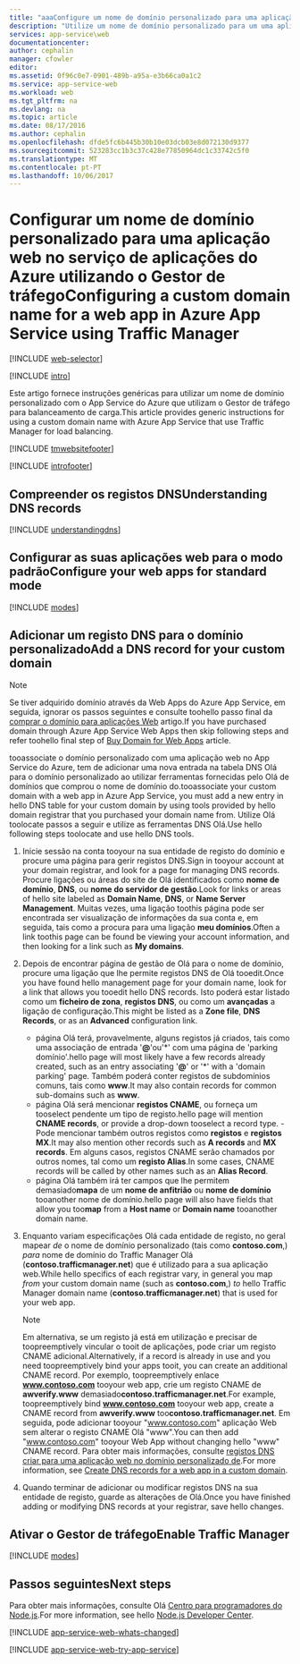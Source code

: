 ```yaml
---
title: "aaaConfigure um nome de domínio personalizado para uma aplicação web no App Service do Azure utiliza o Gestor de tráfego para balanceamento de carga."
description: "Utilize um nome de domínio personalizado para um uma aplicação web no App Service do Azure inclui o Gestor de tráfego para o balanceamento de carga."
services: app-service\web
documentationcenter: 
author: cephalin
manager: cfowler
editor: 
ms.assetid: 0f96c0e7-0901-489b-a95a-e3b66ca0a1c2
ms.service: app-service-web
ms.workload: web
ms.tgt_pltfrm: na
ms.devlang: na
ms.topic: article
ms.date: 08/17/2016
ms.author: cephalin
ms.openlocfilehash: dfde5fc6b445b30b10e03dcb03e8d072130d9377
ms.sourcegitcommit: 523283cc1b3c37c428e77850964dc1c33742c5f0
ms.translationtype: MT
ms.contentlocale: pt-PT
ms.lasthandoff: 10/06/2017
---
```

# <a name="configuring-a-custom-domain-name-for-a-web-app-in-azure-app-service-using-traffic-manager"></a><span data-ttu-id="e69c8-103">Configurar um nome de domínio personalizado para uma aplicação web no serviço de aplicações do Azure utilizando o Gestor de tráfego</span><span class="sxs-lookup"><span data-stu-id="e69c8-103">Configuring a custom domain name for a web app in Azure App Service using Traffic Manager</span></span>
[!INCLUDE [web-selector](../../includes/websites-custom-domain-selector.md)]

[!INCLUDE [intro](../../includes/custom-dns-web-site-intro-traffic-manager.md)]

<span data-ttu-id="e69c8-104">Este artigo fornece instruções genéricas para utilizar um nome de domínio personalizado com o App Service do Azure que utilizam o Gestor de tráfego para balanceamento de carga.</span><span class="sxs-lookup"><span data-stu-id="e69c8-104">This article provides generic instructions for using a custom domain name with Azure App Service that use Traffic Manager for load balancing.</span></span>

[!INCLUDE [tmwebsitefooter](../../includes/custom-dns-web-site-traffic-manager-notes.md)]

[!INCLUDE [introfooter](../../includes/custom-dns-web-site-intro-notes.md)]

<a name="understanding-records"></a>

## <a name="understanding-dns-records"></a><span data-ttu-id="e69c8-105">Compreender os registos DNS</span><span class="sxs-lookup"><span data-stu-id="e69c8-105">Understanding DNS records</span></span>
[!INCLUDE [understandingdns](../../includes/custom-dns-web-site-understanding-dns-traffic-manager.md)]

<a name="bkmk_configsharedmode"></a>

## <a name="configure-your-web-apps-for-standard-mode"></a><span data-ttu-id="e69c8-106">Configurar as suas aplicações web para o modo padrão</span><span class="sxs-lookup"><span data-stu-id="e69c8-106">Configure your web apps for standard mode</span></span>
[!INCLUDE [modes](../../includes/custom-dns-web-site-modes-traffic-manager.md)]

<a name="bkmk_configurecname"></a>

## <a name="add-a-dns-record-for-your-custom-domain"></a><span data-ttu-id="e69c8-107">Adicionar um registo DNS para o domínio personalizado</span><span class="sxs-lookup"><span data-stu-id="e69c8-107">Add a DNS record for your custom domain</span></span>
> [!NOTE]
> <span data-ttu-id="e69c8-108">Se tiver adquirido domínio através da Web Apps do Azure App Service, em seguida, ignorar os passos seguintes e consulte toohello passo final da [comprar o domínio para aplicações Web](custom-dns-web-site-buydomains-web-app.md) artigo.</span><span class="sxs-lookup"><span data-stu-id="e69c8-108">If you have purchased domain through Azure App Service Web Apps then skip following steps and refer toohello final step of [Buy Domain for Web Apps](custom-dns-web-site-buydomains-web-app.md) article.</span></span>
> 
> 

<span data-ttu-id="e69c8-109">tooassociate o domínio personalizado com uma aplicação web no App Service do Azure, tem de adicionar uma nova entrada na tabela DNS Olá para o domínio personalizado ao utilizar ferramentas fornecidas pelo Olá de domínios que comprou o nome de domínio do.</span><span class="sxs-lookup"><span data-stu-id="e69c8-109">tooassociate your custom domain with a web app in Azure App Service, you must add a new entry in hello DNS table for your custom domain by using tools provided by hello domain registrar that you purchased your domain name from.</span></span> <span data-ttu-id="e69c8-110">Utilize Olá toolocate passos a seguir e utilize as ferramentas DNS Olá.</span><span class="sxs-lookup"><span data-stu-id="e69c8-110">Use hello following steps toolocate and use hello DNS tools.</span></span>

1. <span data-ttu-id="e69c8-111">Inicie sessão na conta tooyour na sua entidade de registo do domínio e procure uma página para gerir registos DNS.</span><span class="sxs-lookup"><span data-stu-id="e69c8-111">Sign in tooyour account at your domain registrar, and look for a page for managing DNS records.</span></span> <span data-ttu-id="e69c8-112">Procure ligações ou áreas do site de Olá identificados como **nome de domínio**, **DNS**, ou **nome do servidor de gestão**.</span><span class="sxs-lookup"><span data-stu-id="e69c8-112">Look for links or areas of hello site labeled as **Domain Name**, **DNS**, or **Name Server Management**.</span></span> <span data-ttu-id="e69c8-113">Muitas vezes, uma ligação toothis página pode ser encontrada ser visualização de informações da sua conta e, em seguida, tais como a procura para uma ligação **meu domínios**.</span><span class="sxs-lookup"><span data-stu-id="e69c8-113">Often a link toothis page can be found be viewing your account information, and then looking for a link such as **My domains**.</span></span>
2. <span data-ttu-id="e69c8-114">Depois de encontrar página de gestão de Olá para o nome de domínio, procure uma ligação que lhe permite registos DNS de Olá tooedit.</span><span class="sxs-lookup"><span data-stu-id="e69c8-114">Once you have found hello management page for your domain name, look for a link that allows you tooedit hello DNS records.</span></span> <span data-ttu-id="e69c8-115">Isto poderá estar listado como um **ficheiro de zona**, **registos DNS**, ou como um **avançadas** a ligação de configuração.</span><span class="sxs-lookup"><span data-stu-id="e69c8-115">This might be listed as a **Zone file**, **DNS Records**, or as an **Advanced** configuration link.</span></span>
   
   * <span data-ttu-id="e69c8-116">página Olá terá, provavelmente, alguns registos já criados, tais como uma associação de entrada '**@**'ou'\*' com uma página de 'parking domínio'.</span><span class="sxs-lookup"><span data-stu-id="e69c8-116">hello page will most likely have a few records already created, such as an entry associating '**@**' or '\*' with a 'domain parking' page.</span></span> <span data-ttu-id="e69c8-117">Também poderá conter registos de subdomínios comuns, tais como **www**.</span><span class="sxs-lookup"><span data-stu-id="e69c8-117">It may also contain records for common sub-domains such as **www**.</span></span>
   * <span data-ttu-id="e69c8-118">página Olá será mencionar **registos CNAME**, ou forneça um tooselect pendente um tipo de registo.</span><span class="sxs-lookup"><span data-stu-id="e69c8-118">hello page will mention **CNAME records**, or provide a drop-down tooselect a record type.</span></span> <span data-ttu-id="e69c8-119">-Pode mencionar também outros registos como **registos** e **registos MX**.</span><span class="sxs-lookup"><span data-stu-id="e69c8-119">It may also mention other records such as **A records** and **MX records**.</span></span> <span data-ttu-id="e69c8-120">Em alguns casos, registos CNAME serão chamados por outros nomes, tal como um **registo Alias**.</span><span class="sxs-lookup"><span data-stu-id="e69c8-120">In some cases, CNAME records will be called by other names such as an **Alias Record**.</span></span>
   * <span data-ttu-id="e69c8-121">página Olá também irá ter campos que lhe permitem demasiado**mapa** de um **nome de anfitrião** ou **nome de domínio** tooanother nome de domínio.</span><span class="sxs-lookup"><span data-stu-id="e69c8-121">hello page will also have fields that allow you too**map** from a **Host name** or **Domain name** tooanother domain name.</span></span>
3. <span data-ttu-id="e69c8-122">Enquanto variam especificações Olá cada entidade de registo, no geral mapear *de* o nome de domínio personalizado (tais como **contoso.com**,) *para* nome de domínio do Traffic Manager Olá (**contoso.trafficmanager.net**) que é utilizado para a sua aplicação web.</span><span class="sxs-lookup"><span data-stu-id="e69c8-122">While hello specifics of each registrar vary, in general you map *from* your custom domain name (such as **contoso.com**,) *to* hello Traffic Manager domain name (**contoso.trafficmanager.net**) that is used for your web app.</span></span>
   
   > [!NOTE]
   > <span data-ttu-id="e69c8-123">Em alternativa, se um registo já está em utilização e precisar de toopreemptively vincular o tooit de aplicações, pode criar um registo CNAME adicional.</span><span class="sxs-lookup"><span data-stu-id="e69c8-123">Alternatively, if a record is already in use and you need toopreemptively bind your apps tooit, you can create an additional CNAME record.</span></span> <span data-ttu-id="e69c8-124">Por exemplo, toopreemptively enlace **www.contoso.com** tooyour web app, crie um registo CNAME de **awverify.www** demasiado**contoso.trafficmanager.net**.</span><span class="sxs-lookup"><span data-stu-id="e69c8-124">For example, toopreemptively bind **www.contoso.com** tooyour web app, create a CNAME record from **awverify.www** too**contoso.trafficmanager.net**.</span></span> <span data-ttu-id="e69c8-125">Em seguida, pode adicionar tooyour "www.contoso.com" aplicação Web sem alterar o registo CNAME Olá "www".</span><span class="sxs-lookup"><span data-stu-id="e69c8-125">You can then add "www.contoso.com" tooyour Web App without changing hello "www" CNAME record.</span></span> <span data-ttu-id="e69c8-126">Para obter mais informações, consulte [registos DNS criar para uma aplicação web no domínio personalizado de][CREATEDNS].</span><span class="sxs-lookup"><span data-stu-id="e69c8-126">For more information, see [Create DNS records for a web app in a custom domain][CREATEDNS].</span></span>
   > 
   > 
4. <span data-ttu-id="e69c8-127">Quando terminar de adicionar ou modificar registos DNS na sua entidade de registo, guarde as alterações de Olá.</span><span class="sxs-lookup"><span data-stu-id="e69c8-127">Once you have finished adding or modifying DNS records at your registrar, save hello changes.</span></span>

<a name="enabledomain"></a>

## <a name="enable-traffic-manager"></a><span data-ttu-id="e69c8-128">Ativar o Gestor de tráfego</span><span class="sxs-lookup"><span data-stu-id="e69c8-128">Enable Traffic Manager</span></span>
[!INCLUDE [modes](../../includes/custom-dns-web-site-enable-on-traffic-manager.md)]

## <a name="next-steps"></a><span data-ttu-id="e69c8-129">Passos seguintes</span><span class="sxs-lookup"><span data-stu-id="e69c8-129">Next steps</span></span>
<span data-ttu-id="e69c8-130">Para obter mais informações, consulte Olá [Centro para programadores do Node.js](/develop/nodejs/).</span><span class="sxs-lookup"><span data-stu-id="e69c8-130">For more information, see hello [Node.js Developer Center](/develop/nodejs/).</span></span>

[!INCLUDE [app-service-web-whats-changed](../../includes/app-service-web-whats-changed.md)]

[!INCLUDE [app-service-web-try-app-service](../../includes/app-service-web-try-app-service.md)]

<!-- URL List -->

[CREATEDNS]: ../dns/dns-web-sites-custom-domain.md
